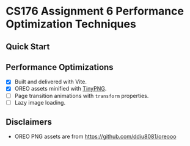 # CS176 Assignment 6 Performance Optimization Techniques

## Quick Start

## Performance Optimizations

- [x] Built and delivered with Vite.
- [x] OREO assets minified with [TinyPNG](https://tinypng.com/).
- [ ] Page transition animations with `transform` properties.
- [ ] Lazy image loading.

## Disclaimers

- OREO PNG assets are from <https://github.com/ddiu8081/oreooo>
